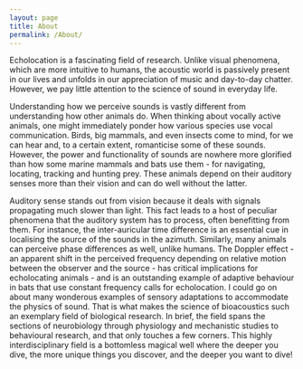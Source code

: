 ```yaml
---
layout: page
title: About
permalink: /About/
---
```


Echolocation is a fascinating field of research. Unlike visual phenomena, which are more intuitive to humans, the acoustic world is passively present in our lives and unfolds in our appreciation of music and day-to-day chatter. However, we pay little attention to the science of sound in everyday life.

Understanding how we perceive sounds is vastly different from understanding how other animals do. When thinking about vocally active animals, one might immediately ponder how various species use vocal communication. Birds, big mammals, and even insects come to mind, for we can hear and, to a certain extent, romanticise some of these sounds. However, the power and functionality of sounds are nowhere more glorified than how some marine mammals and bats use them - for navigating, locating, tracking and hunting prey. These animals depend on their auditory senses more than their vision and can do well without the latter.

Auditory sense stands out from vision because it deals with signals propagating much slower than light. This fact leads to a host of peculiar phenomena that the auditory system has to process, often benefitting from them. For instance, the inter-auricular time difference is an essential cue in localising the source of the sounds in the azimuth. Similarly, many animals can perceive phase differences as well, unlike humans. The Doppler effect - an apparent shift in the perceived frequency depending on relative motion between the observer and the source - has critical implications for echolocating animals - and is an outstanding example of adaptive behaviour in bats that use constant frequency calls for echolocation. I could go on about many wonderous examples of sensory adaptations to accommodate the physics of sound. That is what makes the science of bioacoustics such an exemplary field of biological research. In brief, the field spans the sections of neurobiology through physiology and mechanistic studies to behavioural research, and that only touches a few corners. This highly interdisciplinary field is a bottomless magical well where the deeper you dive, the more unique things you discover, and the deeper you want to dive!
